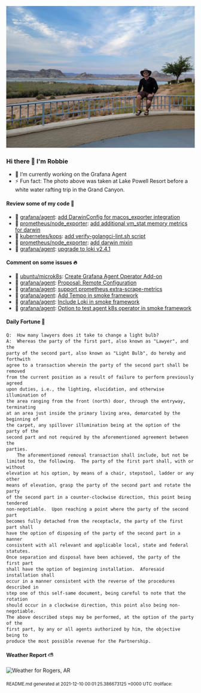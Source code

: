 
![Photo of Robbie Lankford](https://github.com/rlankfo/rlankfo/blob/main/20210812_183004_Robbie_Lankford-Medium.jpg?raw=true)

### Hi there 👋 I'm Robbie
- 🔭 I’m currently working on the Grafana Agent
- ⚡ Fun fact: The photo above was taken at Lake Powell Resort before a white water rafting trip in the Grand Canyon.

#### Review some of my code :eyes:
* :metal: [grafana/agent](https://github.com/grafana/agent): [add DarwinConfig for macos_exporter integration](https://github.com/grafana/agent/pull/1158)
* :metal: [prometheus/node_exporter](https://github.com/prometheus/node_exporter): [add additional vm_stat memory metrics for darwin](https://github.com/prometheus/node_exporter/pull/2240)
* :metal: [kubernetes/kops](https://github.com/kubernetes/kops): [add verify-golangci-lint.sh script](https://github.com/kubernetes/kops/pull/12892)
* :metal: [prometheus/node_exporter](https://github.com/prometheus/node_exporter): [add darwin mixin](https://github.com/prometheus/node_exporter/pull/2236)
* :metal: [grafana/agent](https://github.com/grafana/agent): [upgrade to loki v2.4.1](https://github.com/grafana/agent/pull/1102)

#### Comment on some issues :fire:
* :call_me_hand: [ubuntu/microk8s](https://github.com/ubuntu/microk8s): [Create Grafana Agent Operator Add-on](https://github.com/ubuntu/microk8s/issues/2743)
* :call_me_hand: [grafana/agent](https://github.com/grafana/agent): [Proposal: Remote Configuration](https://github.com/grafana/agent/issues/1121)
* :call_me_hand: [grafana/agent](https://github.com/grafana/agent): [support prometheus extra-scrape-metrics](https://github.com/grafana/agent/issues/1073)
* :call_me_hand: [grafana/agent](https://github.com/grafana/agent): [Add Tempo in smoke framework](https://github.com/grafana/agent/issues/1072)
* :call_me_hand: [grafana/agent](https://github.com/grafana/agent): [Include Loki in smoke framework](https://github.com/grafana/agent/issues/1071)
* :call_me_hand: [grafana/agent](https://github.com/grafana/agent): [Option to test agent k8s operator in smoke framework](https://github.com/grafana/agent/issues/1070)

#### Daily Fortune :crescent_moon:

```
Q:	How many lawyers does it take to change a light bulb?
A:	Whereas the party of the first part, also known as "Lawyer", and the
party of the second part, also known as "Light Bulb", do hereby and forthwith
agree to a transaction wherein the party of the second part shall be removed
from the current position as a result of failure to perform previously agreed
upon duties, i.e., the lighting, elucidation, and otherwise illumination of
the area ranging from the front (north) door, through the entryway, terminating
at an area just inside the primary living area, demarcated by the beginning of
the carpet, any spillover illumination being at the option of the party of the
second part and not required by the aforementioned agreement between the
parties.
	The aforementioned removal transaction shall include, but not be
limited to, the following.  The party of the first part shall, with or without
elevation at his option, by means of a chair, stepstool, ladder or any other
means of elevation, grasp the party of the second part and rotate the party
of the second part in a counter-clockwise direction, this point being tendered
non-negotiable.  Upon reaching a point where the party of the second part
becomes fully detached from the receptacle, the party of the first part shall
have the option of disposing of the party of the second part in a manner
consistent with all relevant and applicable local, state and federal statutes.
Once separation and disposal have been achieved, the party of the first part
shall have the option of beginning installation.  Aforesaid installation shall
occur in a manner consistent with the reverse of the procedures described in
step one of this self-same document, being careful to note that the rotation
should occur in a clockwise direction, this point also being non-negotiable.
The above described steps may be performed, at the option of the party of the
first part, by any or all agents authorized by him, the objective being to
produce the most possible revenue for the Partnership.
```

#### Weather Report :partly_sunny:
![Weather for Rogers, AR](https://wttr.in/Rogers,%20AR_nFqp_background=0d1117.png?u)

<sub>README.md generated at 2021-12-10 00:01:25.386673125 +0000 UTC :trollface:</sub>

